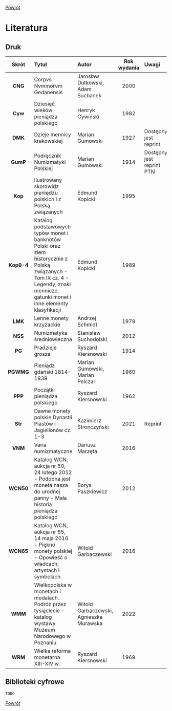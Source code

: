[Powrót](https://numizmatyka.satola.net)


# Literatura

## Druk

| Skrót | Tytuł | Autor | Rok wydania | Uwagi |
| :-: | :- | :- | :-: | :- |
| **CNG** | Corpvs Nvmmorvm Gedanensis | Jarosław Dutkowski, Adam Suchanek | 2000 |  |
| **Cyw** | Dziesięć wieków pieniądza polskiego | Henryk Cywiński | 1982 |  |
| **DMK** | Dzieje mennicy krakowskiej | Marian Gumowski | 1927 | Dostępny jest reprint |
| **GumP** | Podręcznik Numizmatyki Polskiej | Marian Gumowski | 1914 | Dostępny jest reprint PTN |
| **Kop** | Ilustrowany skorowidz pieniędzu polskich i z Polską związanych | Edmund Kopicki | 1995 |  |
| **Kop9-4** | Katalog podstawowych typów monet i banknotów Polski oraz ziem historycznie z Polską związanych - Tom IX cz. 4 - Legendy, znaki mennicze, gatunki monet i inne elementy klasyfikacji | Edmund Kopicki | 1989 |  |
| **LMK** | Lenne monety krzyżackie | Andrzej Schmidt | 1979 |  |
| **NSS** | Numizmatyka średniowieczna | Stanisław Suchodolski | 2012 |  |
| **PG** | Pradzieje grosza | Ryszard Kiersnowski | 1914 |  |
| **PGWMG** | Pieniądz gdański 1814-1939 | Marian Gumowski, Marian Pelczar | 1960 |  |
| **PPP** | Początki pieniądza polskiego | Ryszard Kiersnowski | 1962 |  |
| **Str** | Dawne monety polskie Dynastii Piastów i Jagiellonów cz. 1-3 | Kazimierz Stronczyński | 2021 | Reprint |
| **VNM** | Varia numizmatyczne | Dariusz Marzęta | 2016 |  |
| **WCN50** | Katalog WCN, aukcja nr 50, 24 lutego 2012 - Podobna jest moneta nasza do urodnej panny - Mała historia pieniądza polskiego | Borys Paszkiewicz | 2012 |  |
| **WCN65** | Katalog WCN, aukcja nr 65, 14 maja 2016 - Piękno monety polskiej - Opowieść o władcach, artystach i symbolach | Witold Garbaczewski | 2016 |  |
| **WMM** | Wielkopolska w monetach i medalach. Podróż przez tysiąclecie - katalog wystawy Muzeum Narodowego w Poznaniu | Witold Garbaczewski, Agnieszka Murawska | 2022 |  |
| **WRM** | Wielka reforma monetarna XIII-XIV w. | Ryszard Kiersnowski | 1969 |  |

## Biblioteki cyfrowe
`TODO`


[Powrót](https://numizmatyka.satola.net)